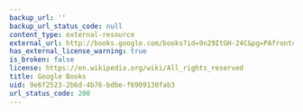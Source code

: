 ```yaml
---
backup_url: ''
backup_url_status_code: null
content_type: external-resource
external_url: http://books.google.com/books?id=9n29ItGH-24C&pg=PAfrontcover#v=onepage
has_external_license_warning: true
is_broken: false
license: https://en.wikipedia.org/wiki/All_rights_reserved
title: Google Books
uid: 9e6f2523-2b6d-4b76-bdbe-f6909130fab3
url_status_code: 200
---
```

